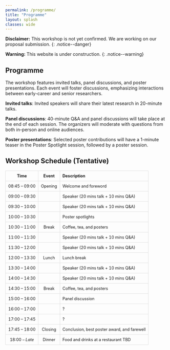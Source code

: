 ```yaml
---
permalink: /programme/
title: "Programme"
layout: splash
classes: wide
---
```


**Disclaimer:** This workshop is not yet confirmed. We are working on our proposal submission.
{: .notice--danger}

**Warning:** This website is under construction.
{: .notice--warning}

## Programme

The workshop features invited talks, panel discussions, and poster presentations. Each event will foster discussions, emphasizing interactions between early-career and senior researchers.

**Invited talks**: Invited speakers will share their latest research in 20-minute talks.

**Panel discussions**: 40-minute Q&A and panel discussions will take place at the end of each session. The organizers will moderate with questions from both in-person and online audiences.

**Poster presentations**: Selected poster contributions will have a 1-minute teaser in the Poster Spotlight session, followed by a poster session.

## Workshop Schedule (Tentative)

<style>
  table {
    width: 100%;
    border-collapse: collapse;
    font-size: 0.9em; /* Increase the font size */
  }
  th, td {
    border: 1px solid #ddd;
    padding: 8px;
    text-align: center;
  }
</style>

|      Time      |  Event  | Description                                 |
| :------------: | :-----: | :------------------------------------------ |
| 08:45 – 09:00  | Opening | Welcome and foreword                        |
| 09:00 – 09:30  |         | Speaker (20 mins talk + 10 mins Q&A)        |
| 09:30 – 10:00  |         | Speaker (20 mins talk + 10 mins Q&A)        |
| 10:00 – 10:30  |         | Poster spotlights                           |
| 10:30 – 11:00  |  Break  | Coffee, tea, and posters                    |
| 11:00 – 11:30  |         | Speaker (20 mins talk + 10 mins Q&A)        |
| 11:30 – 12:00  |         | Speaker (20 mins talk + 10 mins Q&A)        |
| 12:00 – 13:30  |  Lunch  | Lunch break                                 |
| 13:30 – 14:00  |         | Speaker (20 mins talk + 10 mins Q&A)        |
| 14:00 – 14:30  |         | Speaker (20 mins talk + 10 mins Q&A)        |
| 14:30 – 15:00  |  Break  | Coffee, tea, and posters                    |
| 15:00 – 16:00  |         | Panel discussion                            |
| 16:00 – 17:00  |         | ?                                           |
| 17:00 – 17:45  |         | ?                                           |
| 17:45 – 18:00  | Closing | Conclusion, best poster award, and farewell |
| 18:00 – *Late* | Dinner  | Food and drinks at a restaurant TBD         |
